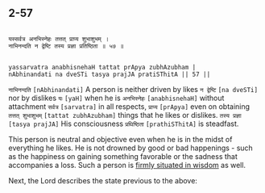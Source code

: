 ## 2-57


```shloka-sa

यस्सर्वत्र अनभिस्नेहः तत्तत् प्राप्य शुभाशुभम् ।
नाभिनन्दति न द्वेष्टि तस्य प्रज्ञा प्रतिष्ठिता ॥ ५७ ॥

```
```shloka-sa-hk

yassarvatra anabhisnehaH tattat prApya zubhAzubham |
nAbhinandati na dveSTi tasya prajJA pratiSThitA || 57 ||

```
`नाभिनन्दति` `[nAbhinandati]` A person is neither driven by likes `न द्वेष्टि` `[na dveSTi]` nor by dislikes `यः` `[yaH]` when he is `अनभिस्नेहः` `[anabhisnehaH]` without attachment `सर्वत्र` `[sarvatra]` in all respects, `प्राप्य` `[prApya]` even on obtaining `तत्तत् शुभाशुभम्` `[tattat zubhAzubham]` things that he likes or dislikes. `तस्य प्रज्ञा` `[tasya prajJA]` His consciousness `प्रथिष्ठिता` `[prathiSThitA]` is steadfast.

This person is neutral and objective even when he is in the midst of everything he likes. He is not drowned by good or bad happenings - such as the happiness on gaining something favorable or the sadness that accompanies a loss. Such a person is 
[firmly situated in wisdom](2-53.md#sthitaprajna_xlat)
 as well.

Next, the Lord describes the state previous to the above:


